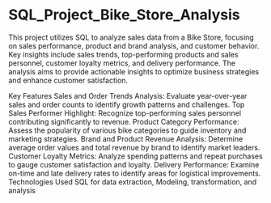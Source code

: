 # SQL_Project_Bike_Store_Analysis

This project utilizes SQL to analyze sales data from a Bike Store, focusing on sales performance, product and brand analysis, and customer behavior. Key insights include sales trends, top-performing products and sales personnel, customer loyalty metrics, and delivery performance. The analysis aims to provide actionable insights to optimize business strategies and enhance customer satisfaction.

Key Features
Sales and Order Trends Analysis: Evaluate year-over-year sales and order counts to identify growth patterns and challenges.
Top Sales Performer Highlight: Recognize top-performing sales personnel contributing significantly to revenue.
Product Category Performance: Assess the popularity of various bike categories to guide inventory and marketing strategies.
Brand and Product Revenue Analysis: Determine average order values and total revenue by brand to identify market leaders.
Customer Loyalty Metrics: Analyze spending patterns and repeat purchases to gauge customer satisfaction and loyalty.
Delivery Performance: Examine on-time and late delivery rates to identify areas for logistical improvements.
Technologies Used
SQL for data extraction, Modeling, transformation, and analysis
